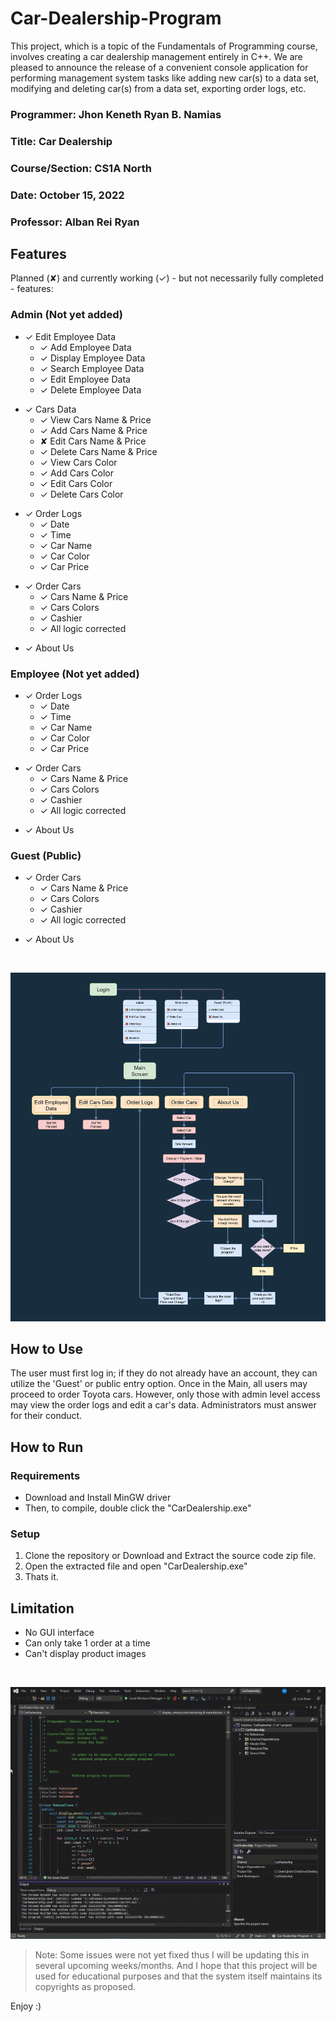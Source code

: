 # Car-Dealership-Program
This project, which is a topic of the Fundamentals of Programming course, involves creating a car dealership management entirely in C++. We are pleased to announce the release of a convenient console application for performing management system tasks like adding new car(s) to a data set, modifying and deleting car(s) from a data set, exporting order logs, etc.

### Programmer: Jhon Keneth Ryan B. Namias

### Title: Car Dealership

### Course/Section: CS1A North

### Date: October 15, 2022

### Professor: Alban Rei Ryan

## Features

Planned (✘) and currently working (✓) - but not necessarily fully completed - features:


### Admin (Not yet added)

- ✓ Edit Employee Data
    * ✓ Add Employee Data
    * ✓ Display Employee Data
    * ✓ Search Employee Data
    * ✓ Edit Employee Data
    * ✓ Delete Employee Data
> 
- ✓ Cars Data
    * ✓ View Cars Name & Price
    * ✓ Add Cars Name & Price
    * ✘ Edit Cars Name & Price
    * ✓ Delete Cars Name & Price
    * ✓ View Cars Color
    * ✓ Add Cars Color
    * ✓ Edit Cars Color
    * ✓ Delete Cars Color
>
- ✓ Order Logs
    * ✓ Date
    * ✓ Time 
    * ✓ Car Name 
    * ✓ Car Color 
    * ✓ Car Price 
>
- ✓ Order Cars
    * ✓ Cars Name & Price
    * ✓ Cars Colors
    * ✓ Cashier
    * ✓ All logic corrected
>
- ✓ About Us

### Employee (Not yet added)
- ✓ Order Logs
    * ✓ Date
    * ✓ Time 
    * ✓ Car Name 
    * ✓ Car Color 
    * ✓ Car Price 
>
- ✓ Order Cars
    * ✓ Cars Name & Price
    * ✓ Cars Colors
    * ✓ Cashier
    * ✓ All logic corrected
>
- ✓ About Us

### Guest (Public)
- ✓ Order Cars
    * ✓ Cars Name & Price
    * ✓ Cars Colors
    * ✓ Cashier
    * ✓ All logic corrected
>
- ✓ About Us

<p> ​</p>

<p align="center">
<img src="images/Features.png" alt="Features flowchart">
</p>

## How to Use
The user must first log in; if they do not already have an account, they can utilize the 'Guest' or public entry option.
Once in the Main, all users may proceed to order Toyota cars.
However, only those with admin level access may view the order logs and edit a car's data. Administrators must answer for their conduct. 

## How to Run

### Requirements
- Download and Install MinGW driver
- Then, to compile, double click the "CarDealership.exe"

### Setup
1. Clone the repository or Download and Extract the source code zip file.
2. Open the extracted file and open "CarDealership.exe" 
3. Thats it. 

## Limitation 
- No GUI interface
- Can only take 1 order at a time
- Can't display product images

<p> ​</p>

![Car-Dealership-Program Demo](images/demo.gif)

> Note: Some issues were not yet fixed thus I will be updating this in several upcoming weeks/months. And I hope that this project will be used for educational purposes and that the system itself maintains its copyrights as proposed.

Enjoy :)